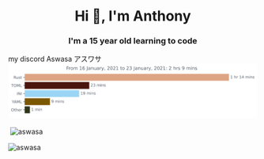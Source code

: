 <h1 align="center">Hi 👋, I'm Anthony</h1>
<h3 align="center">I'm a 15 year old learning to code</h3>
my discord Aswasa アスワサ

<img src="https://github.com/Aswasa/aswasa/blob/main/images/stat.svg">






<p>&nbsp;<img align="center" src="https://github-readme-stats.vercel.app/api?username=aswasa&show_icons=true&theme=dark&locale=en" alt="aswasa" /></p>

<p><img align="center" src="https://github-readme-streak-stats.herokuapp.com/?user=aswasa&theme=dark" alt="aswasa" /></p>


